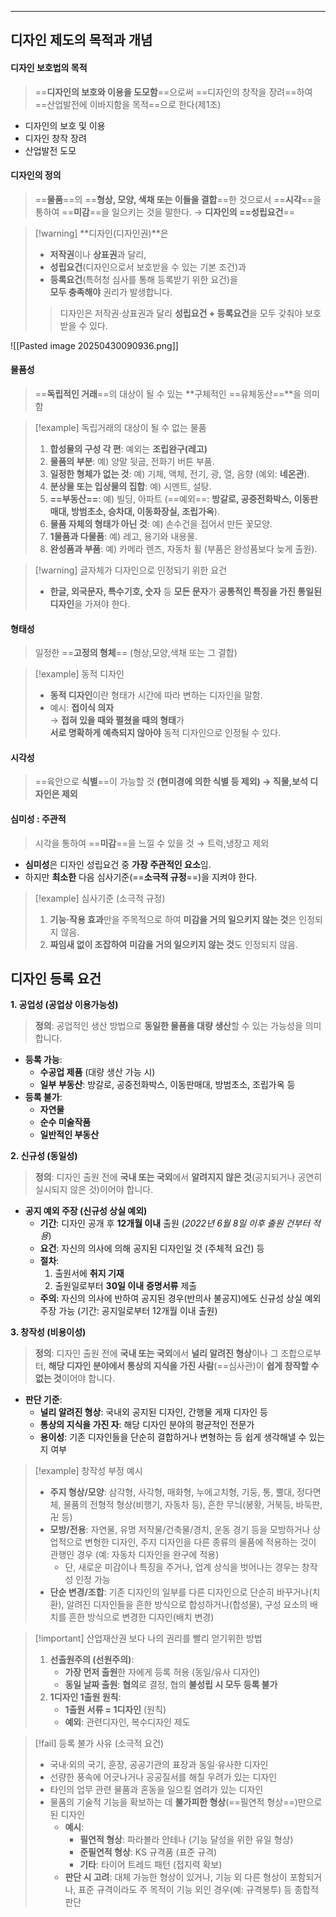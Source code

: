 
---
## 디자인 제도의 목적과 개념
#### 디자인 보호법의 목적
> ==**디자인의 보호와 이용을 도모함**==으로써 ==디자인의 창작을 장려==하여 ==산업발전에 이바지함을 목적==으로 한다(제1조)

- 디자인의 보호 및 이용 
- 디자인 창작 장려 
- 산업발전 도모

#### 디자인의 정의
> ==**물품**==의 ==**형상, 모양, 색채 또는 이들을 결합**==한 것으로서 ==**시각**==을 통하여 ==**미감**==을 일으키는 것을 말한다. → **디자인의 ==성립요건**==

>[!warning] **디자인(디자인권)**은  
>- **저작권**이나 **상표권**과 달리,  
>- **성립요건**(디자인으로서 보호받을 수 있는 기본 조건)과  
>- **등록요건**(특허청 심사를 통해 등록받기 위한 요건)을  
>**모두 충족해야** 권리가 발생합니다.
>
>> 디자인은 저작권·상표권과 달리 **성립요건 + 등록요건**을 모두 갖춰야 보호받을 수 있다.

![[Pasted image 20250430090936.png]]
#### 물품성
> ==**독립적인 거래**==의 대상이 될 수 있는 **구체적인 ==유체동산==**을 의미함

>[!example] 독립거래의 대상이 될 수 없는 물품
>1. **합성물의 구성 각 편**: 예외는 **조립완구(레고)**
>2. **물품의 부분**: 예) 양말 뒷굽, 전화기 버튼 부품.
>3. **일정한 형체가 없는 것**: 예) 기체, 액체, 전기, 광, 열, 음향 (예외: **네온관**).
>4. **분상물 또는 입상물의 집합**: 예) 시멘트, 설탕.
>5. **==부동산==**: 예) 빌딩, 아파트 (==예외==: **방갈로, 공중전화박스, 이동판매대, 방범초소, 승차대, 이동화장실, 조립가옥**).
>6. **물품 자체의 형태가 아닌 것**: 예) 손수건을 접어서 만든 꽃모양.
>7. **1물품과 다물품**: 예) 레고, 용기와 내용물.
>8. **완성품과 부품**: 예) 카메라 렌즈, 자동차 휠 (부품은 완성품보다 늦게 출원).


>[!warning] 글자체가 디자인으로 인정되기 위한 요건
>- **한글, 외국문자, 특수기호, 숫자** 등  **모든 문자**가 **공통적인 특징을 가진 통일된 디자인**을 가져야 한다.

#### 형태성
>일정한 ==**고정의 형체**== (형상,모양,색채 또는 그 결합)

>[!example] 동적 디자인
>- **동적 디자인**이란 형태가 시간에 따라 변하는 디자인을 말함.
>- 예시: **접이식 의자**  
>  → **접혀 있을 때와 펼쳤을 때의 형태**가  
>  **서로 명확하게 예측되지 않아야** 동적 디자인으로 인정될 수 있다.
#### 시각성
> ==육안으로 **식별**==이 가능할 것 **(현미경에 의한 식별 등 제외) → 직물,보석 디자인은 제외**

#### 심미성 : 주관적
> 시각을 통하여 ==**미감**==을 느낄 수 있을 것 → 트럭,냉장고 제외

- **심미성**은 디자인 성립요건 중 **가장 주관적인 요소**임. 
- 하지만 **최소한** 다음 심사기준(==**소극적 규정**==)을 지켜야 한다.

>[!example] 심사기준 (소극적 규정)
>
>1. **기능·작용 효과**만을 주목적으로 하여 **미감을 거의 일으키지 않는 것**은 인정되지 않음.
>2. **짜임새 없이 조잡하여** **미감을 거의 일으키지 않는 것**도 인정되지 않음.

## 디자인 등록 요건

**1. 공업성 (공업상 이용가능성)**

> **정의**: 공업적인 생산 방법으로 **동일한 물품을 대량 생산**할 수 있는 가능성을 의미합니다.

*   **등록 가능**:
    *   **수공업 제품** (대량 생산 가능 시)
    *   **일부 부동산**: 방갈로, 공중전화박스, 이동판매대, 방범초소, 조립가옥 등
*   **등록 불가**:
    *   **자연물**
    *   **순수 미술작품**
    *   **일반적인 부동산**

**2. 신규성 (동일성)**

> **정의**: 디자인 출원 전에 **국내 또는 국외**에서 **알려지지 않은 것**(공지되거나 공연히 실시되지 않은 것)이어야 합니다.

*   **공지 예외 주장 (신규성 상실 예외)**
    *   **기간**: 디자인 공개 후 **12개월 이내** 출원 (*2022년 6월 8일 이후 출원 건부터 적용*)
    *   **요건**: 자신의 의사에 의해 공지된 디자인일 것 (주체적 요건) 등
    *   **절차**:
        1.  출원서에 **취지 기재**
        2.  출원일로부터 **30일 이내** **증명서류** 제출
    *   **주의**: 자신의 의사에 반하여 공지된 경우(반의사 불공지)에도 신규성 상실 예외 주장 가능 (기간: 공지일로부터 12개월 이내 출원)

**3. 창작성 (비용이성)**

>  **정의**: 디자인 출원 전에 **국내 또는 국외**에서 **널리 알려진 형상**이나 그 조합으로부터, **해당 디자인 분야에서 통상의 지식을 가진 사람**(==심사관)이 **쉽게 창작할 수 없는 것**이어야 합니다.

*   **판단 기준**:
    *   **널리 알려진 형상**: 국내외 공지된 디자인, 간행물 게재 디자인 등
    *   **통상의 지식을 가진 자**: 해당 디자인 분야의 평균적인 전문가
    *   **용이성**: 기존 디자인들을 단순히 결합하거나 변형하는 등 쉽게 생각해낼 수 있는지 여부

>[!example] 창작성 부정 예시
> *   **주지 형상/모양**: 삼각형, 사각형, 매화형, 누에고치형, 기둥, 통, 뿔대, 정다면체, 물품의 전형적 형상(비행기, 자동차 등), 흔한 무늬(봉황, 거북등, 바둑판, 卍 등)
> *   **모방/전용**: 자연물, 유명 저작물/건축물/경치, 운동 경기 등을 모방하거나 상업적으로 변형한 디자인, 주지 디자인을 다른 종류의 물품에 적용하는 것이 관행인 경우 (예: 자동차 디자인을 완구에 적용)
>     *   단, 새로운 미감이나 특징을 주거나, 업계 상식을 벗어나는 경우는 창작성 인정 가능
> *   **단순 변경/조합**: 기존 디자인의 일부를 다른 디자인으로 단순히 바꾸거나(치환), 알려진 디자인들을 흔한 방식으로 합성하거나(합성물), 구성 요소의 배치를 흔한 방식으로 변경한 디자인(배치 변경)


>[!important] 산업재산권 보다 나의 권리를 빨리 얻기위한 방법
>1.  **선출원주의 (선원주의)**:
> 	   *   **가장 먼저 출원**한 자에게 등록 허용 (동일/유사 디자인)
> 	   *   **동일 날짜 출원**: **협의**로 결정, 협의 **불성립 시 모두 등록 불가**
>2.  **1디자인 1출원 원칙**:
> 	   *   **1출원 서류 = 1디자인** (원칙)
> 	   *   **예외**: 관련디자인, 복수디자인 제도

>[!fail] 등록 불가 사유 (소극적 요건)
> *   국내·외의 국기, 훈장, 공공기관의 표장과 동일·유사한 디자인
> *   선량한 풍속에 어긋나거나 공공질서를 해칠 우려가 있는 디자인
> *   타인의 업무 관련 물품과 혼동을 일으킬 염려가 있는 디자인
> *   물품의 기술적 기능을 확보하는 데 **불가피한 형상**(==필연적 형상==)만으로 된 디자인
>     *   **예시**:
>         *   **필연적 형상**: 파라볼라 안테나 (기능 달성을 위한 유일 형상)
>         *   **준필연적 형상**: KS 규격품 (표준 규격)
>         *   **기타**: 타이어 트레드 패턴 (접지력 확보)
>     *   **판단 시 고려**: 대체 가능한 형상이 있거나, 기능 외 다른 형상이 포함되거나, 표준 규격이라도 주 목적이 기능 외인 경우(예: 규격봉투) 등 종합적 판단


